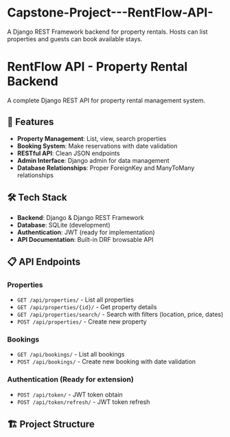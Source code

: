 # Capstone-Project---RentFlow-API-
A Django REST Framework backend for property rentals. Hosts can list properties and guests can book available stays.

# RentFlow API - Property Rental Backend

A complete Django REST API for property rental management system.

## 🚀 Features

- **Property Management**: List, view, search properties
- **Booking System**: Make reservations with date validation  
- **RESTful API**: Clean JSON endpoints
- **Admin Interface**: Django admin for data management
- **Database Relationships**: Proper ForeignKey and ManyToMany relationships

## 🛠️ Tech Stack

- **Backend**: Django & Django REST Framework
- **Database**: SQLite (development)
- **Authentication**: JWT (ready for implementation)
- **API Documentation**: Built-in DRF browsable API

## 📋 API Endpoints

### Properties
- `GET /api/properties/` - List all properties
- `GET /api/properties/{id}/` - Get property details  
- `GET /api/properties/search/` - Search with filters (location, price, dates)
- `POST /api/properties/` - Create new property

### Bookings
- `GET /api/bookings/` - List all bookings
- `POST /api/bookings/` - Create new booking with date validation

### Authentication (Ready for extension)
- `POST /api/token/` - JWT token obtain
- `POST /api/token/refresh/` - JWT token refresh

## 🏗️ Project Structure

